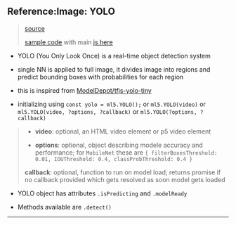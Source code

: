 
## Reference:Image: YOLO

> [source](https://learn.ml5js.org/docs/#/reference/yolo)
>
> [sample code](reference-image-yolo.html) with main [js here](js/yolo-v1.js)

* YOLO (You Only Look Once) is a real-time object detection system

* single NN is applied to full image, it divides image into regions and predict bounding boxes with probabilities for each region

* this is inspired from [ModelDepot/tfjs-yolo-tiny](https://github.com/ModelDepot/tfjs-yolo-tiny)

* initializing using `const yolo = ml5.YOLO();` or `ml5.YOLO(video)` or `ml5.YOLO(video, ?options, ?callback)` or `ml5.YOLO(?options, ?callback)`

> * **video**: optional, an HTML video element or p5 video element
>
> * **options**: optional, object describing modele accuracy and performance; for `MobileNet` these are `{ filterBoxesThreshold: 0.01, IOUThreshold: 0.4, classProbThreshold: 0.4 }`
>
> **callback**: optional, function to run on model load; returns promise if no callback provided which gets resolved as soon model gets loaded

* YOLO object has attributes `.isPredicting` and `.modelReady`

* Methods available are `.detect()`

---
